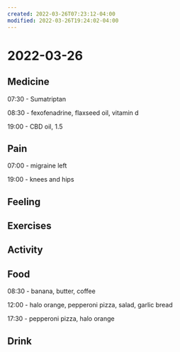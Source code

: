 ```yaml
---
created: 2022-03-26T07:23:12-04:00
modified: 2022-03-26T19:24:02-04:00
---
```


# 2022-03-26

## Medicine

07:30 - Sumatriptan

08:30 - fexofenadrine, flaxseed oil, vitamin d

19:00 - CBD oil, 1.5

## Pain

07:00 - migraine left

19:00 - knees and hips


## Feeling


## Exercises


## Activity


## Food

08:30 - banana, butter, coffee

12:00 - halo orange, pepperoni pizza, salad, garlic bread

17:30 - pepperoni pizza, halo orange


## Drink
